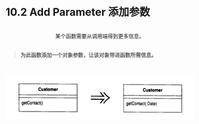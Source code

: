 # 10.2 Add Parameter 添加参数

<br>

<center>某个函数需要从调用端得到更多信息。</center>

<br>

> **为此函数添加一个对象参数，让该对象带进函数所需信息。**

<br>

![](https://raw.githubusercontent.com/huxiaoning/img/master/20210928092536.png)

<br>

